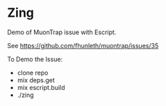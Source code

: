 # Zing

Demo of MuonTrap issue with Escript.

See https://github.com/fhunleth/muontrap/issues/35

To Demo the Issue:
- clone repo
- mix deps.get 
- mix escript.build
- ./zing

